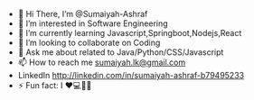 - 👋 Hi There, I’m @Sumaiyah-Ashraf
- 👀 I’m interested in Software Engineering
- 🌱 I’m currently learning Javascript,Springboot,Nodejs,React
- 💞️ I’m looking to collaborate on Coding
- 💬 Ask me about related to Java/Python/CSS/Javascript
- 📫 How to reach me sumaiyah.lk@gmail.com
- LinkedIn http://linkedin.com/in/sumaiyah-ashraf-b79495233
- ⚡ Fun fact: I ❤️💻👨‍🎓

<!---
Sumaiyah-Ashraf/Sumaiyah-Ashraf is a ✨ special ✨ repository because its `README.md` (this file) appears on your GitHub profile.
You can click the Preview link to take a look at your changes.
--->
